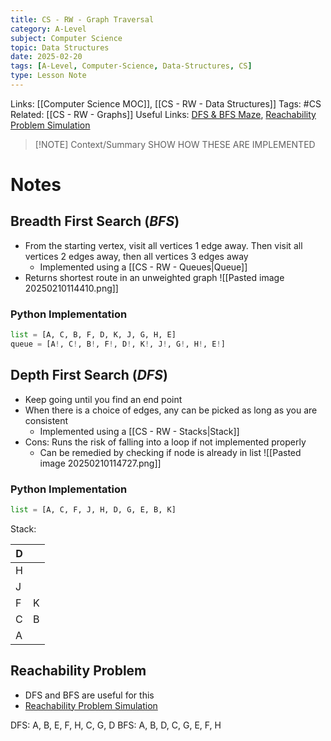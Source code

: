 ```yaml
---
title: CS - RW - Graph Traversal
category: A-Level
subject: Computer Science
topic: Data Structures
date: 2025-02-20
tags: [A-Level, Computer-Science, Data-Structures, CS]
type: Lesson Note
---
```


Links: [[Computer Science MOC]], [[CS - RW - Data Structures]]
Tags: #CS 
Related: [[CS - RW - Graphs]]
Useful Links: [DFS & BFS Maze](https://www.youtube.com/watch?v=zMy5MwQWwss), [Reachability Problem Simulation](https://www.cs.usfca.edu/~galles/visualization/DFS.html)

> [!NOTE] Context/Summary
> SHOW HOW THESE ARE IMPLEMENTED
# Notes
## Breadth First Search (*BFS*)
- From the starting vertex, visit all vertices 1 edge away. Then visit all vertices 2 edges away, then all vertices 3 edges away
	- Implemented using a [[CS - RW - Queues|Queue]]
- Returns shortest route in an unweighted graph
	![[Pasted image 20250210114410.png]]
### Python Implementation
```python
list = [A, C, B, F, D, K, J, G, H, E]
queue = [A!, C!, B!, F!, D!, K!, J!, G!, H!, E!]
```
## Depth First Search (*DFS*)
- Keep going until you find an end point
- When there is a choice of edges, any can be picked as long as you are consistent
	- Implemented using a [[CS - RW - Stacks|Stack]]
- Cons: Runs the risk of falling into a loop if not implemented properly
	- Can be remedied by checking if node is already in list
	![[Pasted image 20250210114727.png]]
### Python Implementation
``` python
list = [A, C, F, J, H, D, G, E, B, K]
```
Stack: 

| D   |     |
| --- | --- |
| H   |     |
| J   |     |
| F   | K   |
| C   | B   |
| A   |     |
## Reachability Problem
- DFS and BFS are useful for this
- [Reachability Problem Simulation](https://www.cs.usfca.edu/~galles/visualization/DFS.html)

DFS:
A, B, E, F, H, C, G, D
BFS:
A, B, D, C, G, E, F, H